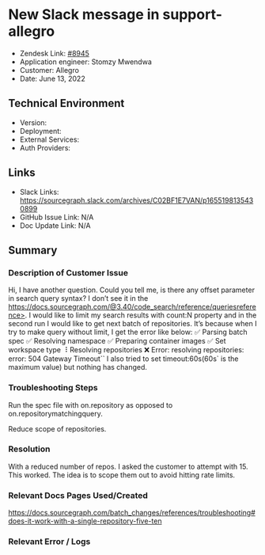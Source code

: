 # New Slack message in support-allegro <!-- Ticket Title  Hint: include keywords to make it searchable -->

- Zendesk Link: [#8945](https://sourcegraph.zendesk.com/agent/tickets/8945)
- Application engineer: Stomzy Mwendwa
- Customer: Allegro <!-- Redact if this contains personally identifying information -->
- Date: June 13, 2022

<!-- Data populated from integration, speak to Ben Gordon or Michael Bali if not working -->
<!-- During Internal team trial, fill missing data manually (we are waiting for all data to sync) -->

## Technical Environment
- Version: ​
- Deployment:
- External Services:
- Auth Providers:


## Links
<!-- Data for application engineer manual entry -->
- Slack Links: https://sourcegraph.slack.com/archives/C02BF1E7VAN/p1655198135430899 
- GitHub Issue Link: N/A
- Doc Update Link: N/A

## Summary
### Description of Customer Issue
Hi, I have another question. Could you tell me, is there any offset parameter in search query syntax? I don’t see it in the https://docs.sourcegraph.com/@3.40/code_search/reference/queriesreference>. I would like to limit my search results with count:N property and in the second run I would like to get next batch of repositories. It’s because when I try to make query without limit, I get the error like below:
✅ Parsing batch spec
✅ Resolving namespace
✅ Preparing container images
✅ Set workspace type
⠸ Resolving repositories
❌ Error:
resolving repositories: error: 504 Gateway Timeout``
I also tried to set timeout:60s(60s` is the maximum value) but nothing has changed.
### Troubleshooting Steps
Run the spec file with on.repository as opposed to on.repositorymatchingquery. 

Reduce scope of repositories.
### Resolution
With a reduced number of repos. I asked the customer to attempt with 15. This worked. The idea is to scope them out to avoid hitting rate limits.
### Relevant Docs Pages Used/Created
https://docs.sourcegraph.com/batch_changes/references/troubleshooting#does-it-work-with-a-single-repository-five-ten 
### Relevant Error / Logs
<!-- Please redact keys, tokens, and personal identifying information -->

